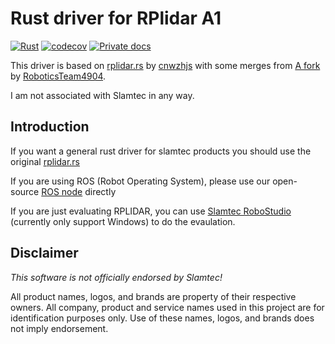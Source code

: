 # Rust driver for RPlidar A1

[![Rust](https://github.com/dmweis/rplidar_driver/actions/workflows/general.yml/badge.svg)](https://github.com/dmweis/rplidar_driver/actions/workflows/general.yml)
[![codecov](https://codecov.io/gh/dmweis/rplidar_driver/branch/main/graph/badge.svg)](https://codecov.io/gh/dmweis/rplidar_driver)
[![Private docs](https://github.com/dmweis/rplidar_driver/workflows/Deploy%20Docs%20to%20GitHub%20Pages/badge.svg)](https://davidweis.dev/rplidar_driver/rplidar_driver/index.html)

This driver is based on [rplidar.rs](https://github.com/cnwzhjs/rplidar.rs) by [cnwzhjs](https://github.com/cnwzhjs) with some merges from [A fork](https://github.com/RoboticsTeam4904/rplidar.rs) by [RoboticsTeam4904](https://github.com/RoboticsTeam4904).

I am not associated with Slamtec in any way.

## Introduction

If you want a general rust driver for slamtec products you should use the original [rplidar.rs](https://github.com/cnwzhjs/rplidar.rs)

If you are using ROS (Robot Operating System), please use our open-source [ROS node](https://github.com/slamtec/rplidar_ros) directly

If you are just evaluating RPLIDAR, you can use [Slamtec RoboStudio](https://www.slamtec.com/robostudio) (currently only support Windows) to do the evaulation.

## Disclaimer

_This software is not officially endorsed by Slamtec!_

All product names, logos, and brands are property of their respective owners. All company, product and service names used in this project are for identification purposes only. Use of these names, logos, and brands does not imply endorsement.
